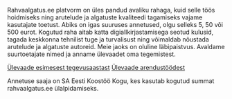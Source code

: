Rahvaalgatus.ee platvorm on üles pandud avaliku rahaga, kuid selle töös hoidmiseks ning arutelude ja algatuste kvaliteedi tagamiseks vajame kasutajate toetust. Abiks on igas suuruses annetused, olgu selleks 5, 50 või 500 eurot. Kogutud raha aitab katta digiallkirjastamisega seotud kulusid, tagada keskkonna tehnilist tuge ja turvalisust ning võimaldab nõustada arutelude ja algatuste autoreid. Meie jaoks on oluline läbipaistvus. Avaldame suurtoetajate nimed ja anname ülevaadet oma tegemistest.

[Ülevaade esimesest tegevusaastast](http://help.rahvaalgatus.ee/abi/rahvaalgatusveebi-esitlus)
[Ülevaade arendustöödest](https://github.com/rahvaalgatus/rahvaalgatus/projects/2)

Annetuse saaja on SA Eesti Koostöö Kogu, kes kasutab kogutud summat rahvaalgatus.ee ülalpidamiseks.

